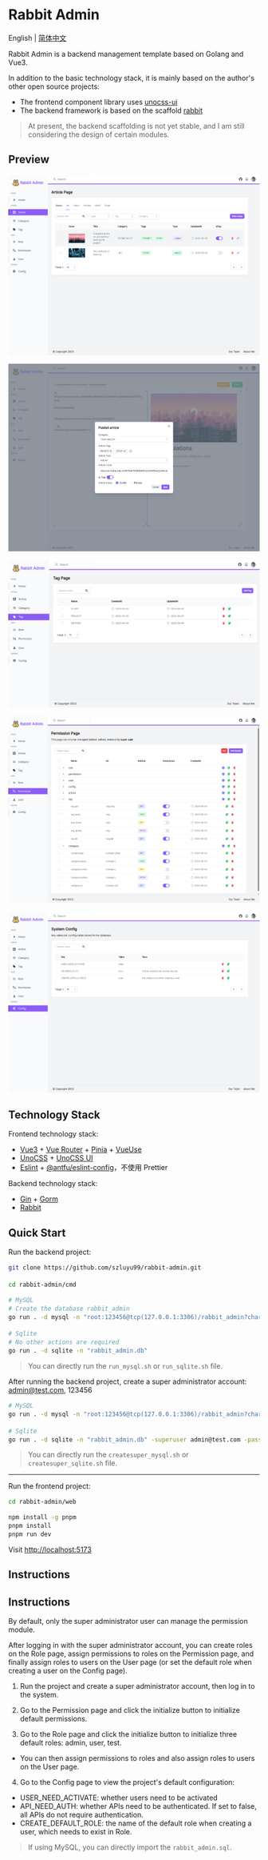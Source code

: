 # Rabbit Admin

English | [简体中文](./README-CN.md)

Rabbit Admin is a backend management template based on Golang and Vue3.

In addition to the basic technology stack, it is mainly based on the author's other open source projects:
- The frontend component library uses [unocss-ui](https://github.com/cherryful/unocss-ui)
- The backend framework is based on the scaffold [rabbit](https://github.com/szluyu99/rabbit)

> At present, the backend scaffolding is not yet stable, and I am still considering the design of certain modules.

## Preview

![ArticleList](./docs/ArticleList.png)

![Write](./docs/Write.png)

![Tag](./docs/Tag.png)

![Permission](./docs/Permission.png)

![Config](./docs/Config.png)

## Technology Stack

Frontend technology stack:
- [Vue3](https://vuejs.org/) + [Vue Router](https://router.vuejs.org/) + [Pinia](https://pinia.vuejs.org/) + [VueUse](https://vueuse.org/)
- [UnoCSS](https://github.com/unocss/unocss) + [UnoCSS UI](https://github.com/cherryful/unocss-ui) 
- [Eslint](https://eslint.org/) + [@antfu/eslint-config](https://github.com/antfu/eslint-config)，不使用 Prettier

Backend technology stack:
- [Gin](https://gin-gonic.com/) + [Gorm](https://gorm.io/)
- [Rabbit](https://github.com/szluyu99/rabbit)

## Quick Start

Run the backend project:

```bash
git clone https://github.com/szluyu99/rabbit-admin.git

cd rabbit-admin/cmd
```

```bash
# MySQL
# Create the database rabbit_admin
go run . -d mysql -n "root:123456@tcp(127.0.0.1:3306)/rabbit_admin?charset=utf8mb4&parseTime=True&loc=Local"

# Sqlite
# No other actions are required
go run . -d sqlite -n "rabbit_admin.db"
```
> You can directly run the `run_mysql.sh` or `run_sqlite.sh` file.

After running the backend project, create a super administrator account: admin@test.com, 123456

```bash
# MySQL
go run . -d mysql -n "root:123456@tcp(127.0.0.1:3306)/rabbit_admin?charset=utf8mb4&parseTime=True&loc=Local" -superuser admin@test.com  -password 123456

# Sqlite
go run . -d sqlite -n "rabbit_admin.db" -superuser admin@test.com -password 123456
```

> You can directly run the `createsuper_mysql.sh` or `createsuper_sqlite.sh` file.

---

Run the frontend project:

```bash
cd rabbit-admin/web
```

```bash
npm install -g pnpm
pnpm install
pnpm run dev
```

Visit [http://localhost:5173](http://localhost:5173)

## Instructions

## Instructions

By default, only the super administrator user can manage the permission module.

After logging in with the super administrator account, you can create roles on the Role page, assign permissions to roles on the Permission page, and finally assign roles to users on the User page (or set the default role when creating a user on the Config page).

1. Run the project and create a super administrator account, then log in to the system.

2. Go to the Permission page and click the initialize button to initialize default permissions.

3. Go to the Role page and click the initialize button to initialize three default roles: admin, user, test. 
- You can then assign permissions to roles and also assign roles to users on the User page.

4. Go to the Config page to view the project's default configuration:
- USER_NEED_ACTIVATE: whether users need to be activated
- API_NEED_AUTH: whether APIs need to be authenticated. If set to false, all APIs do not require authentication.
- CREATE_DEFAULT_ROLE: the name of the default role when creating a user, which needs to exist in Role.

> If using MySQL, you can directly import the `rabbit_admin.sql`.
